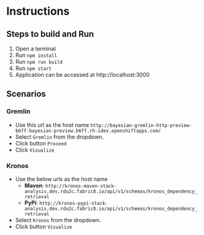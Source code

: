 # Instructions

## Steps to build and Run

1. Open a terminal
2. Run `npm install`
3. Run `npm run build`
4. Run `npm start`
5. Application can be accessed at http://localhost:3000

## Scenarios

### Gremlin

- Use this url as the host name `http://bayesian-gremlin-http-preview-b6ff-bayesian-preview.b6ff.rh-idev.openshiftapps.com/`
- Select `Gremlin` from the dropdown.
- Click button `Proceed`
- Click `Visualize`

### Kronos

- Use the below urls as the host name 
    - **Maven**: `http://kronos-maven-stack-analysis.dev.rdu2c.fabric8.io/api/v1/schemas/kronos_dependency_retrieval`
    - **PyPi**: `http://kronos-pypi-stack-analysis.dev.rdu2c.fabric8.io/api/v1/schemas/kronos_dependency_retrieval`
- Select `Kronos` from the dropdown.
- Click button `Visualize`